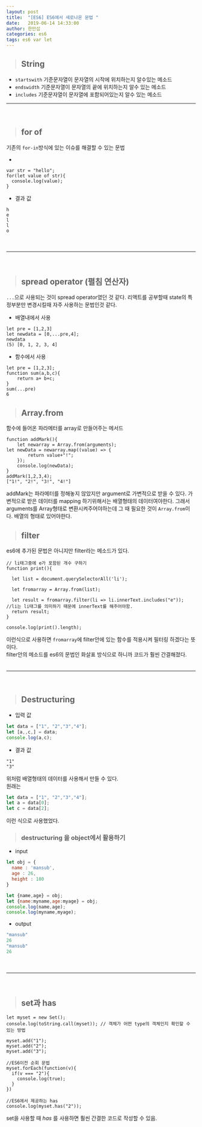 ```yaml
---
layout: post
title:  "[ES6] ES6에서 새로나온 문법 "
date:   2019-06-14 14:33:00
author: 한만섭
categories: es6
tags: es6 var let 
---
```


> ## String 

* `startswith`
기준문자열이 문자열의 시작에 위치하는지 알수있는 메소드  
* `endswidth`
기준문자열이 문자열의 끝에 위치하는지 알수 있는 메소드
* `includes`
기준문자열이 문자열에 포함되어있는지 알수 있는 메소드 
　  

***

　  
> ## for of 
기존의 `for-in`방식에 있는 이슈를 해결할 수 있는 문법 

- 
```
var str = "hello";
for(let value of str){
  console.log(value);
}
```
- 결과 값 
```
h
e
l
l
o
```
　  

***

　  
> ## spread operator (펼침 연산자)
`...`으로 사용되는 것이 spread operator였던 것 같다. 리액트를 공부할때 state의 특정부분만 변경시킬때 자주 사용하는 문법인것 같다.  

* 배열내에서 사용 
```
let pre = [1,2,3]
let newdata = [0,...pre,4];
newdata
(5) [0, 1, 2, 3, 4]
```

* 함수에서 사용 
```
let pre = [1,2,3];
function sum(a,b,c){
	return a+ b+c;
}
sum(...pre)
6
```

> ## Array.from
함수에 들어온 파라메터를 array로 만들어주는 메서드 
```
function addMark(){
	let newarray = Array.from(arguments);    
let newData = newarray.map((value) => {
        return value+"!";
    });
    console.log(newData);
}
addMark(1,2,3,4);
["1!", "2!", "3!", "4!"]
```
addMark는 파라메터를 정해놓지 않았지만 argument로 가변적으로 받을 수 있다. 가변적으로 받은 데이터를 mapping
하기위해서는 배열형태의 데이터여야한다. 그래서 arguments를 Array형태로 변환시켜주어야하는데 그 때 필요한 것이 
`Array.from`이다. 
배열의 형태로 있어야한다. 


> ## filter 
es6에 추가된 문법은 아니지만 filter라는 메소드가 있다.  
```
// li태그중에 e가 포함된 개수 구하기 
function print(){
  
  let list = document.querySelectorAll('li');
    
  let fromarray = Array.from(list);
  
  let result = fromarray.filter(li => li.innerText.includes("e")); //li는 li태그를 의미하기 때문에 innerText를 해주어야함. 
  return result;
}

console.log(print().length);
```
이런식으로 사용하면 `fromarray`에 filter안에 있는 함수를 적용시켜 필터링 하겠다는 뜻이다.  
filter안의 메소드를 es6의 문법인 화살표 방식으로 하니까 코드가 훨씬 간결해졌다.  
　  

***

　  
> ## Destructuring
* 입력 값

```javascript
let data = ["1", "2","3","4"];
let [a,,c,] = data;
console.log(a,c);
```

* 결과 값

```
"1"
"3"
```

위처럼 배열형태의 데이터를 사용해서 만들 수 있다.  
원래는 

```javascript
let data = ["1", "2","3","4"];
let a = data[0];
let c = data[2];
```
이런 식으로 사용했었다. 

> ### destructuring 을 object에서 활용하기

* input

```javascript
let obj = {
  name : 'mansub',
  age : 26,
  height : 180
}

let {name,age} = obj;
let {name:myname,age:myage} = obj;
console.log(name,age);
console.log(myname,myage);
```

* output

```javascript
"mansub"
26
"mansub"
26
```
　  

***

　  
> ## set과 has

```
let myset = new Set();
console.log(toString.call(myset)); // 객체가 어떤 type의 객체인지 확인할 수 있는 방법 

myset.add("1");
myset.add("2");
myset.add("3");

//ES6이전 순회 문법 
myset.forEach(function(v){
  if(v === "2"){
    console.log(true);
  }
})

//ES6에서 제공하는 has
console.log(myset.has("2"));
```
set을 사용할 때 *has* 를 사용하면 훨씬 간결한 코드로 작성할 수 있음.  
